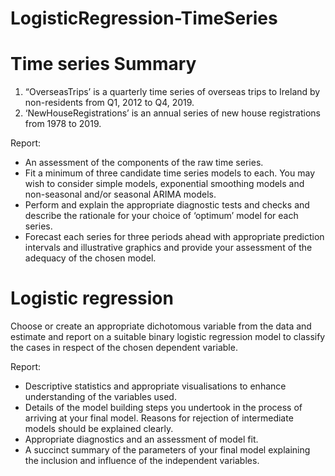 # LogisticRegression-TimeSeries

# Time series Summary

1. “OverseasTrips’ is a quarterly time series of overseas trips to Ireland by non-residents from Q1, 2012 to Q4, 2019.
2. ‘NewHouseRegistrations’ is an annual series of new house registrations from 1978 to 2019.

Report:

* An assessment of the components of the raw time series.
* Fit a minimum of three candidate time series models to each. You may wish to consider simple models, exponential smoothing models and non-seasonal and/or seasonal ARIMA models.
* Perform and explain the appropriate diagnostic tests and checks and describe the rationale for your choice of ‘optimum’ model for each series.
* Forecast each series for three periods ahead with appropriate prediction intervals and illustrative graphics and provide your assessment of the adequacy of the chosen model.

# Logistic regression

Choose or create an appropriate dichotomous variable from the data and estimate and report on a suitable binary logistic regression model to classify the cases in respect of the chosen dependent variable.

Report:

* Descriptive statistics and appropriate visualisations to enhance understanding of the variables used.
* Details of the model building steps you undertook in the process of arriving at your final model. Reasons for rejection of intermediate models should be explained clearly.
* Appropriate diagnostics and an assessment of model fit.
* A succinct summary of the parameters of your final model explaining the inclusion and influence of the independent variables.
